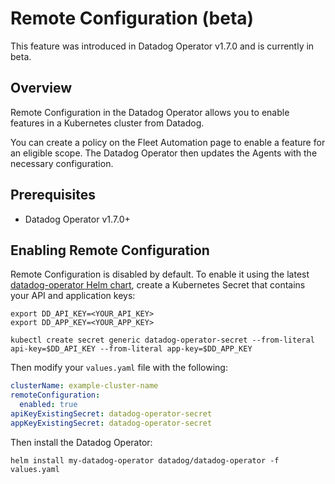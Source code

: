 # Remote Configuration (beta)

This feature was introduced in Datadog Operator v1.7.0 and is currently in beta.

## Overview 

Remote Configuration in the Datadog Operator allows you to enable features in a Kubernetes cluster from Datadog.

You can create a policy on the Fleet Automation page to enable a feature for an eligible scope. The Datadog Operator then updates the Agents with the necessary configuration.

## Prerequisites

* Datadog Operator v1.7.0+

## Enabling Remote Configuration

Remote Configuration is disabled by default. To enable it using the latest [datadog-operator Helm chart](https://github.com/DataDog/helm-charts/tree/main/charts/datadog-operator), create a Kubernetes Secret that contains your API and application keys:

```shell
export DD_API_KEY=<YOUR_API_KEY>
export DD_APP_KEY=<YOUR_APP_KEY>

kubectl create secret generic datadog-operator-secret --from-literal api-key=$DD_API_KEY --from-literal app-key=$DD_APP_KEY
```

Then modify your `values.yaml` file with the following:

```yaml
clusterName: example-cluster-name
remoteConfiguration:
  enabled: true
apiKeyExistingSecret: datadog-operator-secret
appKeyExistingSecret: datadog-operator-secret
```

Then install the Datadog Operator:

```shell
helm install my-datadog-operator datadog/datadog-operator -f values.yaml
```

